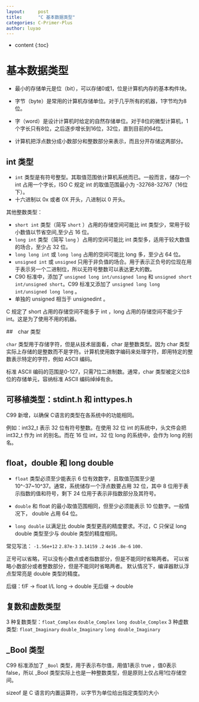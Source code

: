 ```yaml
---
layout:     post
title:      "C 基本数据类型"
categories: C-Primer-Plus
author: luyao
---
```


* content
{:toc}




# 基本数据类型


* 最小的存储单元是位（bit），可以存储0或1，位是计算机内存的基本构件块。
* 字节（byte）是常用的计算机存储单位。对于几乎所有的机器，1字节均为8位。
* 字（word）是设计计算机时给定的自然存储单位。对于8位的微型计算机，1个字长只有8位，之后逐步增长到16位，32位，直到目前的64位。

* 计算机把浮点数分成小数部分和整数部分来表示，而且分开存储这两部分。

## int 类型

* `int` 类型是有符号整型。其取值范围依计算机系统而已。一般而言，储存一个 int 占用一个字长，ISO C 规定 int 的取值范围最小为 -32768-32767（16位下）。
* 十六进制以 0x 或者 0X 开头，八进制以 0 开头。

其他整数类型：

* `short int` 类型（简写 `short` ）占用的存储空间可能比 int 类型少，常用于较小数值以节省空间,至少占 16 位。
* `long int` 类型（简写 `long` ）占用的空间可能比 int 类型多，适用于较大数值的场合，至少占 32 位。
* `long long int` 或 `long long` 占用的空间可能比 long 多，至少占 64 位。
* `unsigned int` 或 `unsigned` 只用于非负值的场合。用于表示正负号的位现在用于表示另一个二进制位，所以无符号整数可以表达更大的数。
* C90 标准中，添加了 `unsigned long int/unsigned long` 和 `unsigned short int/unsigned short`。C99 标准又添加了 `unsigned long long int/unsigned long long` 。
* 单独的 unsigned 相当于 unsignedint 。

C 规定了 short 占用的存储空间不能多于 int ，long 占用的存储空间不能少于 int。这是为了使用不用的机器。

##　char 类型

`char` 类型用于存储字符，但是从技术层面看，char 是整数类型。因为 char 类型实际上存储的是整数而不是字符。计算机使用数字编码来处理字符，即用特定的整数表示特定的字符，例如 ASCII 编码。

标准 ASCII 编码的范围是0-127，只需7位二进制数。通常，char 类型被定义位8位的存储单元，容纳标准 ASCII 编码绰绰有余。

## 可移植类型：stdint.h 和  inttypes.h

C99 新增，以确保 C语言的类型在各系统中的功能相同。

例如：int32_t 表示 32 位有符号整数。在使用 32 位 int 的系统中，头文件会把 int32_t 作为 int 的别名。而在 16 位 int，32 位 long 的系统中，会作为 long 的别名。

## float，double 和 long double

* `float` 类型必须至少能表示 6 位有效数字，且取值范围至少是 10^-37~10^37。通常，系统储存一个浮点数要占用 32 位，其中 8 位用于表示指数的值和符号，剩下 24 位用于表示非指数部分及其符号。

* `double` 和 float 的最小取值范围相同，但至少必须能表示 10 位数字。一般情况下， double 占用 64 位。

* `long double` 以满足比 double 类型更高的精度要求。不过，C 只保证 long double 类型至少与 double 类型的精度相同。

常见写法： `-1.56e+12` `2.87e-3` `3.14159` `.2` `4e16` `.8e-6` `100.`

正号可以省略，可以没有小数点或者指数部分，但是不能同时省略两者。
可以省略小数部分或者整数部分，但是不能同时省略两者。
默认情况下，编译器默认浮点型常亮是 double 类型的精度。

后缀：f/F -> float   l/L long -> double  无后缀 -> double

## 复数和虚数类型

3 种复数类型：`float_Complex` `double_Complex` `long double_Complex`
3 种虚数类型: `float_Imaginary` `double_Imaginary` `long double_Imaginary`

## _Bool 类型

C99 标准添加了 `_Bool` 类型，用于表示布尔值，用值1表示 true ，值0表示 false，所以 _Bool 类型实际上也是一种整数类型，但是原则上仅占用1位存储空间。

sizeof 是 C 语言的内置运算符，以字节为单位给出指定类型的大小
